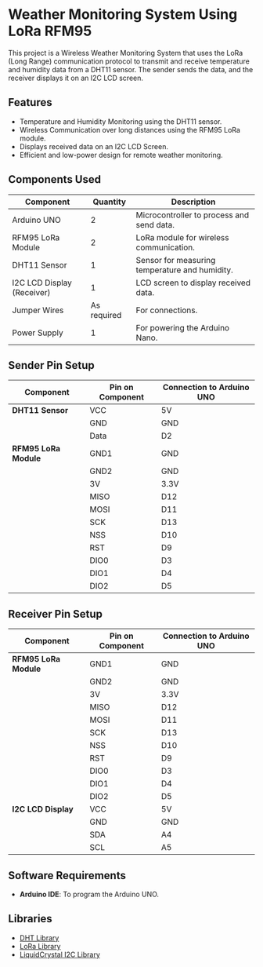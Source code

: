 # Weather Monitoring System Using LoRa RFM95

This project is a Wireless Weather Monitoring System that uses the LoRa (Long Range) communication protocol to transmit and receive temperature and humidity data from a DHT11 sensor. The sender sends the data, and the receiver displays it on an I2C LCD screen.

## Features
- Temperature and Humidity Monitoring using the DHT11 sensor.
- Wireless Communication over long distances using the RFM95 LoRa module.
- Displays received data on an I2C LCD Screen.
- Efficient and low-power design for remote weather monitoring.

## Components Used

| Component                | Quantity        | Description                              |
|--------------------------|-----------------|------------------------------------------|
| Arduino UNO              | 2               | Microcontroller to process and send data.|
| RFM95 LoRa Module        | 2               | LoRa module for wireless communication.  |
| DHT11 Sensor             | 1               | Sensor for measuring temperature and humidity. |
| I2C LCD Display (Receiver)| 1               | LCD screen to display received data.     |
| Jumper Wires             | As required     | For connections.                         |
| Power Supply             | 1               | For powering the Arduino Nano.           |

## Sender Pin Setup

| Component               | Pin on Component | Connection to Arduino UNO |
|-------------------------|------------------|---------------------------|
| **DHT11 Sensor**         | VCC              | 5V                        |
|                         | GND              | GND                       |
|                         | Data             | D2                        |
| **RFM95 LoRa Module**    | GND1             | GND                       |
|                         | GND2             | GND                       |
|                         | 3V               | 3.3V                      |
|                         | MISO             | D12                       |
|                         | MOSI             | D11                       |
|                         | SCK              | D13                       |
|                         | NSS              | D10                       |
|                         | RST              | D9                        |
|                         | DIO0             | D3                        |
|                         | DIO1             | D4                        |
|                         | DIO2             | D5                        |

## Receiver Pin Setup

| Component             | Pin on Component | Connection to Arduino UNO |
|-----------------------|------------------|---------------------------|
| **RFM95 LoRa Module**  | GND1             | GND                       |
|                       | GND2             | GND                       |
|                       | 3V               | 3.3V                      |
|                       | MISO             | D12                       |
|                       | MOSI             | D11                       |
|                       | SCK              | D13                       |
|                       | NSS              | D10                       |
|                       | RST              | D9                        |
|                       | DIO0             | D3                        |
|                       | DIO1             | D4                        |
|                       | DIO2             | D5                        |
| **I2C LCD Display**    | VCC              | 5V                        |
|                       | GND              | GND                       |
|                       | SDA              | A4                        |
|                       | SCL              | A5                        |

## Software Requirements

- **Arduino IDE**: To program the Arduino UNO.

## Libraries
- [DHT Library](https://github.com/adafruit/DHT-sensor-library)  
- [LoRa Library](https://github.com/sandeepmistry/arduino-LoRa)  
- [LiquidCrystal I2C Library](https://github.com/johnrickman/LiquidCrystal_I2C)
